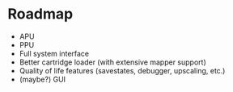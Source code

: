 # Roadmap
+ APU
+ PPU
+ Full system interface
+ Better cartridge loader (with extensive mapper support) 
+ Quality of life features (savestates, debugger, upscaling, etc.)
+ (maybe?) GUI 
 
